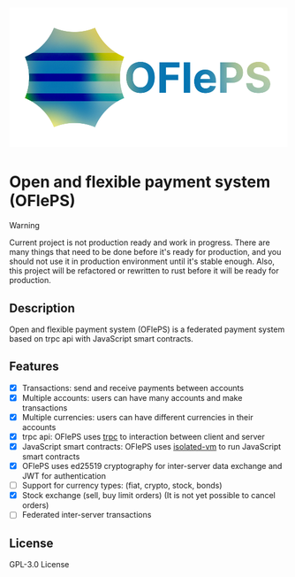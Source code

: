 <h1 align="center">

![logo](./imgs/logo.png)

</h1>

# Open and flexible payment system (OFlePS)

> [!WARNING]  
> Current project is not production ready and work in progress. There are many things that need to be done before it's ready for production, and you should not use it in production environment until it's stable enough.
> Also, this project will be refactored or rewritten to rust before it will be ready for production.

## Description

Open and flexible payment system (OFlePS) is a federated payment system based on trpc api with JavaScript smart contracts.

## Features

- [x] Transactions: send and receive payments between accounts
- [x] Multiple accounts: users can have many accounts and make transactions
- [x] Multiple currencies: users can have different currencies in their accounts
- [x] trpc api: OFlePS uses [trpc](https://trpc.io/) to interaction between client and server
- [x] JavaScript smart contracts: OFlePS uses [isolated-vm](https://github.com/laverdet/isolated-vm) to run JavaScript smart contracts
- [x] OFlePS uses ed25519 cryptography for inter-server data exchange and JWT for authentication
- [ ] Support for currency types: (fiat, crypto, stock, bonds)
- [x] Stock exchange (sell, buy limit orders) (It is not yet possible to cancel orders)
- [ ] Federated inter-server transactions

## License

GPL-3.0 License
